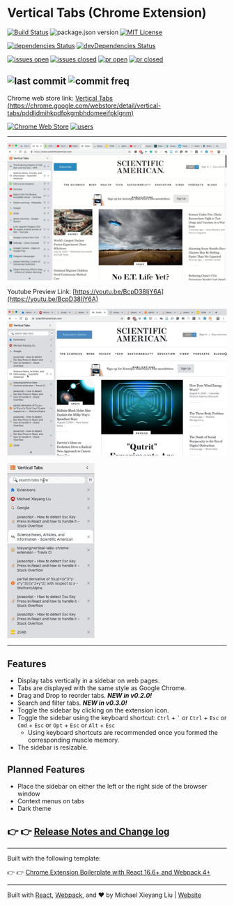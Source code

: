# Vertical Tabs (Chrome Extension)

[![Build Status](https://travis-ci.org/lxieyang/vertical-tabs-chrome-extension.svg?branch=master)](https://travis-ci.org/lxieyang/vertical-tabs-chrome-extension)
![package.json version](https://img.shields.io/github/package-json/v/lxieyang/vertical-tabs-chrome-extension?label=current%20build%20version)
[![MIT License](https://img.shields.io/github/license/lxieyang/vertical-tabs-chrome-extension)](LICENSE)

[![dependencies Status](https://david-dm.org/lxieyang/vertical-tabs-chrome-extension/status.svg)](https://david-dm.org/lxieyang/vertical-tabs-chrome-extension)
[![devDependencies Status](https://david-dm.org/lxieyang/vertical-tabs-chrome-extension/dev-status.svg)](https://david-dm.org/lxieyang/vertical-tabs-chrome-extension?type=dev)


[![issues open](https://img.shields.io/github/issues-raw/lxieyang/vertical-tabs-chrome-extension)](https://github.com/lxieyang/vertical-tabs-chrome-extension/issues?q=is%3Aopen+is%3Aissue)
[![issues closed](https://img.shields.io/github/issues-closed-raw/lxieyang/vertical-tabs-chrome-extension)](https://github.com/lxieyang/vertical-tabs-chrome-extension/issues?q=is%3Aissue+is%3Aclosed)
[![pr open](https://img.shields.io/github/issues-pr-raw/lxieyang/vertical-tabs-chrome-extension)](https://github.com/lxieyang/vertical-tabs-chrome-extension/pulls?q=is%3Aopen+is%3Apr)
[![pr closed](https://img.shields.io/github/issues-pr-closed-raw/lxieyang/vertical-tabs-chrome-extension)](https://github.com/lxieyang/vertical-tabs-chrome-extension/pulls?q=is%3Apr+is%3Aclosed)

![last commit](https://img.shields.io/github/last-commit/lxieyang/vertical-tabs-chrome-extension/master)
![commit freq](https://img.shields.io/github/commit-activity/w/lxieyang/vertical-tabs-chrome-extension)
---

Chrome web store link: [Vertical Tabs (https://chrome.google.com/webstore/detail/vertical-tabs/pddljdmihkpdfpkgmbhdomeeifpklgnm)](https://chrome.google.com/webstore/detail/vertical-tabs/pddljdmihkpdfpkgmbhdomeeifpklgnm)

[![Chrome Web Store](https://img.shields.io/chrome-web-store/v/pddljdmihkpdfpkgmbhdomeeifpklgnm)](https://chrome.google.com/webstore/detail/vertical-tabs/pddljdmihkpdfpkgmbhdomeeifpklgnm)
[![users](https://img.shields.io/chrome-web-store/users/pddljdmihkpdfpkgmbhdomeeifpklgnm)](https://chrome.google.com/webstore/detail/vertical-tabs/pddljdmihkpdfpkgmbhdomeeifpklgnm)

---

![preview](/preview/chrome-store/preview-1.png)

Youtube Preview Link: [https://youtu.be/BcpD38IjY6A](https://youtu.be/BcpD38IjY6A)

![dnd tabs](./preview/repo/dnd-tabs.gif)

<img src="./preview/repo/filter-tabs.gif" alt="filter tabs" width="200" />

---

## Features

- Display tabs vertically in a sidebar on web pages.
- Tabs are displayed with the same style as Google Chrome.
- Drag and Drop to reorder tabs. ***NEW in v0.2.0!***
- Search and filter tabs. ***NEW in v0.3.0!***
- Toggle the sidebar by clicking on the extension icon.
- Toggle the sidebar using the keyboard shortcut: `Ctrl` + `` ` `` or `Ctrl` + `Esc` or `Cmd` + `Esc` or `Opt` + `Esc` or `Alt` + `Esc`
  - Using keyboard shortcuts are recommended once you formed the corresponding muscle memory.
- The sidebar is resizable.

## Planned Features

- Place the sidebar on either the left or the right side of the browser window
- Context menus on tabs
- Dark theme

## 👉 👉 [Release Notes and Change log](/CHANGELOG.md)

---

Built with the following template:

👉 👉 [Chrome Extension Boilerplate with React 16.6+ and Webpack 4+](https://github.com/lxieyang/chrome-extension-boilerplate-react)

---

Built with [React](https://reactjs.org/), [Webpack](https://webpack.js.org/), and ❤ by Michael Xieyang Liu | [Website](https://lxieyang.github.io)
